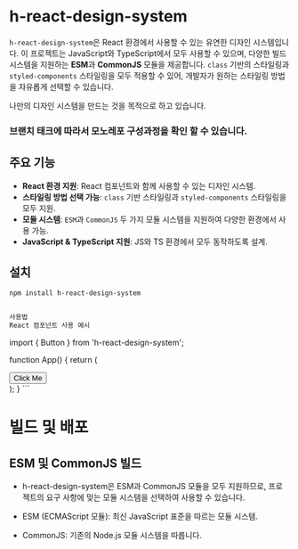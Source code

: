 # h-react-design-system

`h-react-design-system`은 React 환경에서 사용할 수 있는 유연한 디자인 시스템입니다. 이 프로젝트는 JavaScript와 TypeScript에서 모두 사용할 수 있으며, 다양한 빌드 시스템을 지원하는 **ESM**과 **CommonJS** 모듈을 제공합니다. `class` 기반의 스타일링과 `styled-components` 스타일링을 모두 적용할 수 있어, 개발자가 원하는 스타일링 방법을 자유롭게 선택할 수 있습니다.

나만의 디자인 시스템을 만드는 것을 목적으로 하고 있습니다.

### 브랜치 태크에 따라서 모노레포 구성과정을 확인 할 수 있습니다.

## 주요 기능

- **React 환경 지원**: React 컴포넌트와 함께 사용할 수 있는 디자인 시스템.
- **스타일링 방법 선택 가능**: `class` 기반 스타일링과 `styled-components` 스타일링을 모두 지원.
- **모듈 시스템**: `ESM`과 `CommonJS` 두 가지 모듈 시스템을 지원하여 다양한 환경에서 사용 가능.
- **JavaScript & TypeScript 지원**: JS와 TS 환경에서 모두 동작하도록 설계.

## 설치

```bash
npm install h-react-design-system


사용법
React 컴포넌트 사용 예시

```
import { Button } from 'h-react-design-system';

function App() {
return (
<div>
<Button>Click Me</Button>
</div>
);
}
```

# 빌드 및 배포
## ESM 및 CommonJS 빌드

- h-react-design-system은 ESM과 CommonJS 모듈을 모두 지원하므로, 프로젝트의 요구 사항에 맞는 모듈 시스템을 선택하여 사용할 수 있습니다.

- ESM (ECMAScript 모듈): 최신 JavaScript 표준을 따르는 모듈 시스템.
- CommonJS: 기존의 Node.js 모듈 시스템을 따릅니다.